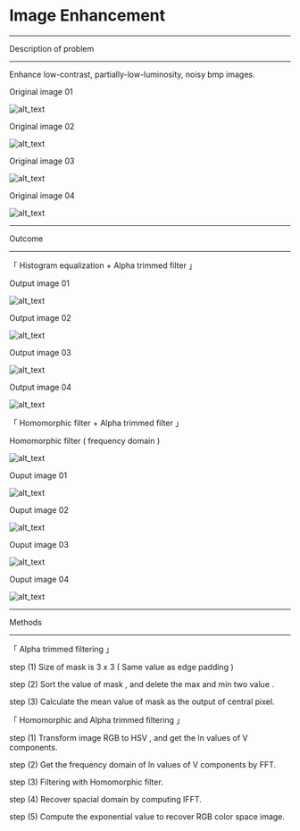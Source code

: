# Image Enhancement

---

Description of problem

---

Enhance low-contrast, partially-low-luminosity, noisy bmp images.


Original image 01


![alt_text](https://github.com/wei-lin-liao/Computer-Vision-and-Image-Processing/blob/master/Image-Enhancement/images/input1.bmp)

Original image 02

![alt_text](https://github.com/wei-lin-liao/Computer-Vision-and-Image-Processing/blob/master/Image-Enhancement/images/input2.bmp)

Original image 03

![alt_text](https://github.com/wei-lin-liao/Computer-Vision-and-Image-Processing/blob/master/Image-Enhancement/images/input3.bmp)

Original image 04

![alt_text](https://github.com/wei-lin-liao/Computer-Vision-and-Image-Processing/blob/master/Image-Enhancement/images/input4.bmp)


---

Outcome

---

「 Histogram equalization + Alpha trimmed filter 」

Output image 01 

![alt_text](https://github.com/wei-lin-liao/Computer-Vision-and-Image-Processing/blob/master/Image-Enhancement/images/output1_histogram.bmp)

Output image 02 

![alt_text](https://github.com/wei-lin-liao/Computer-Vision-and-Image-Processing/blob/master/Image-Enhancement/images/output2_histogram.bmp)

Output image 03

![alt_text](https://github.com/wei-lin-liao/Computer-Vision-and-Image-Processing/blob/master/Image-Enhancement/images/output3_histogram.bmp)

Output image 04 

![alt_text](https://github.com/wei-lin-liao/Computer-Vision-and-Image-Processing/blob/master/Image-Enhancement/images/output4_histogram.bmp)

「 Homomorphic filter + Alpha trimmed filter 」

Homomorphic filter ( frequency domain )

![alt_text](https://github.com/wei-lin-liao/Computer-Vision-and-Image-Processing/blob/master/Image-Enhancement/images/Homomorphic_filter.PNG)

Ouput image 01

![alt_text](https://github.com/wei-lin-liao/Computer-Vision-and-Image-Processing/blob/master/Image-Enhancement/images/output1_homomorphic.bmp)

Ouput image 02

![alt_text](https://github.com/wei-lin-liao/Computer-Vision-and-Image-Processing/blob/master/Image-Enhancement/images/output2_homomorphic.bmp)

Ouput image 03

![alt_text](https://github.com/wei-lin-liao/Computer-Vision-and-Image-Processing/blob/master/Image-Enhancement/images/output3_homomorphic.bmp)

Ouput image 04

![alt_text](https://github.com/wei-lin-liao/Computer-Vision-and-Image-Processing/blob/master/Image-Enhancement/images/output4_homomorphic.bmp)

---

Methods

---

「 Alpha trimmed filtering 」

step (1) Size of mask is 3 x 3 ( Same value as edge padding )

step (2) Sort the value of mask , and delete the max and min two value .

step (3) Calculate the mean value of mask as the output of central pixel.

「 Homomorphic and Alpha trimmed filtering 」

step (1) Transform image RGB to HSV , and get the ln values of V components.

step (2) Get the frequency domain of ln values of V components by FFT.

step (3) Filtering with Homomorphic filter.

step (4) Recover spacial domain by computing IFFT. 

step (5) Compute the exponential value to recover RGB color space image.
